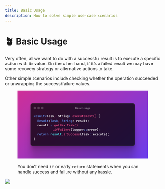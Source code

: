 ```yaml
---
title: Basic Usage
description: How to solve simple use-case scenarios
---
```


# 🪴 Basic Usage

Very often, all we want to do with a successful result is to execute a specific action with its value. On the other hand, if it’s a failed result we may have some recovery strategy or alternative actions to take.

Other simple scenarios include checking whether the operation succeeded or unwrapping the success/failure values.

<div data-full-width="true">

<figure><img src="../../.gitbook/assets/basic-usage.png" alt=""><figcaption><p>You don't need <code>if</code> or early <code>return</code> statements when you can handle success and failure without any hassle.</p></figcaption></figure>

</div>

![](../../../assets/images/basic-usage.png)
